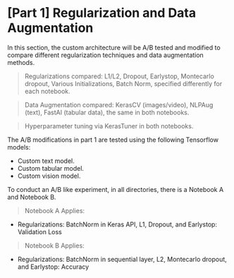 # [Part 1] Regularization and Data Augmentation
In this section, the custom architecture will be A/B tested and modified to compare different regularization techniques and data augmentation methods.

>  Regularizations compared: L1/L2, Dropout, Earlystop, Montecarlo dropout, Various Initializations, Batch Norm, specified differently for each notebook.

> Data Augmentation compared: KerasCV (images/video), NLPAug (text), FastAI (tabular data), the same in both notebooks.

> Hyperparameter tuning via KerasTuner in both notebooks.

The A/B modifications in part 1 are tested using the following Tensorflow models:

- Custom text model.
- Custom tabular model.
- Custom vision model.

 To conduct an A/B like experiment, in all directories, there is a Notebook A and Notebook B. 
> Notebook A Applies:
- Regularizations: BatchNorm in Keras API, L1, Dropout, and Earlystop: Validation Loss

> Notebook B Applies:
- Regularizations: BatchNorm in sequential layer, L2, Montecarlo dropout, and Earlystop: Accuracy